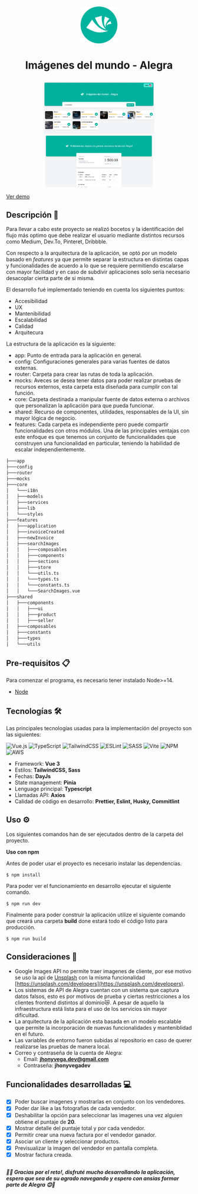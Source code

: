 <p align="center">
<img src="./public/logo.png" alt="preview" width="100" >
</p>

<h1>
<p align="center">
  Imágenes del mundo - Alegra
</p>
</h1>

<p align="center">
<img src="./docs/preview-1.png" alt="preview" width="300" />
<img src="./docs/preview-2.png" alt="preview" width="292" />
</p>

[Ver demo](https://main.d3i8o9r76xprsx.amplifyapp.com/)

## Descripción 🚀

Para llevar a cabo este proyecto se realizó bocetos y la identificación del flujo más optimo que debe realizar el usuario mediante distintos recursos como Medium, Dev.To, Pinteret, Dribbble.

Con respecto a la arquitectura de la aplicación, se optó por un modelo basado en _features_ ya que permite separar la estructura en distintas capas y funcionalidades de acuerdo a lo que se requiere permitiendo escalarse con mayor facilidad y en caso de subdivir aplicaciones solo sería necesario desacoplar cierta parte de si misma.

El desarrollo fué implementado teniendo en cuenta los siguientes puntos:

- Accesibilidad
- UX
- Mantenibilidad
- Escalabilidad
- Calidad
- Arquitecura

La estructura de la aplicación es la siguiente:

- app: Punto de entrada para la aplicación en general.
- config: Configuraciones generales para varias fuentes de datos externas.
- router: Carpeta para crear las rutas de toda la aplicación.
- mocks: Aveces se desea tener datos para poder realizar pruebas de recursos externos, esta carpeta esta diseñada para cumplir con tal función.
- core: Carpeta destinada a manipular fuente de datos externa o archivos que personalizan la aplicación para que pueda funcionar.
- shared: Recurso de componentes, utilidades, responsables de la UI, sin mayor lógica de negocio.
- features: Cada carpeta es independiente pero puede compartir funcionalidades con otros módulos. Una de las principales ventajas con este enfoque es que tenemos un conjunto de funcionalidades que construyen una funcionalidad en particular, teniendo la habilidad de escalar independientemente.

```
├───app
├───config
├───router
├───mocks
├───core
│   └───i18n
│   ├───models
│   ├───services
│   ├───lib
│   └───styles
├───features
│   ├───application
│   ├───invoiceCreated
│   ├───newInvoice
│   ├───searchImages
│   │   ├───composables
│   │   ├───components
│   │   ├───sections
│   │   ├───store
│   │   └───utils.ts
│   │   └───types.ts
│   │   └───constants.ts
│   │   └───SearchImages.vue
├───shared
│   ├───components
│   │   ├───ui
│   │   ├───product
│   │   ├───seller
│   ├───composables
│   ├───constants
│   ├───types
│   └───utils
```

## Pre-requisitos 📋

Para comenzar el programa, es necesario tener instalado Node>=14.

- [Node](https://nodejs.org/en/download/)

## Tecnologías 🛠️

Las principales tecnologías usadas para la implementación del proyecto son las siguientes:

![Vue.js](https://img.shields.io/badge/vuejs-%2335495e.svg?style=for-the-badge&logo=vuedotjs&logoColor=%234FC08D)
![TypeScript](https://img.shields.io/badge/typescript-%23007ACC.svg?style=for-the-badge&logo=typescript&logoColor=white)
![TailwindCSS](https://img.shields.io/badge/tailwindcss-%2338B2AC.svg?style=for-the-badge&logo=tailwind-css&logoColor=white)
![ESLint](https://img.shields.io/badge/ESLint-4B3263?style=for-the-badge&logo=eslint&logoColor=white)
![SASS](https://img.shields.io/badge/SASS-hotpink.svg?style=for-the-badge&logo=SASS&logoColor=white)
![Vite](https://img.shields.io/badge/vite-%23646CFF.svg?style=for-the-badge&logo=vite&logoColor=white)
![NPM](https://img.shields.io/badge/NPM-%23000000.svg?style=for-the-badge&logo=npm&logoColor=white)
![AWS](https://img.shields.io/badge/AWS-%23FF9900.svg?style=for-the-badge&logo=amazon-aws&logoColor=white)

- Framework: **Vue 3**
- Estilos: **TailwindCSS, Sass**
- Fechas: **DayJs**
- State management: **Pinia**
- Lenguage principal: **Typescript**
- Llamadas API: **Axios**
- Calidad de código en desarrollo: **Prettier, Eslint, Husky, Commitlint**

## Uso ⚙️

Los siguientes comandos han de ser ejecutados dentro de la carpeta del proyecto.

**Uso con npm**

Antes de poder usar el proyecto es necesario instalar las dependencias.

```console
$ npm install
```

Para poder ver el funcionamiento en desarrollo ejecutar el siguiente comando.

```console
$ npm run dev
```

Finalmente para poder construir la aplicación utilize el siguiente comando que creará una carpeta **build** done estará todo el código listo para producción.

```console
$ npm run build
```

## Consideraciones 🙌

- Google Images API no permite traer imagenes de cliente, por ese motivo se uso la api de [Unsplash](https://unsplash.com/) con la misma funcionalidad [https://unsplash.com/developers](https://unsplash.com/developers).
- Los sistemas de API de Alegra cuentan con un sistema que captura datos falsos, esto es por motivos de prueba y ciertas restricciones a los clientes frontend distintos al dominio😿. A pesar de aquello la infraestructura está lista para el uso de los servicios sin mayor dificultad.
- La arquitectura de la aplicación esta basada en un modelo escalable que permite la incorporación de nuevas funcionalidades y manteniblidad en el futuro.
- Las variables de entorno fueron subidas al repositorio en caso de querer realizarse las pruebas de manera local.
- Correo y contraseña de la cuenta de Alegra:
  - Email: **jhonyvega.dev@gmail.com**
  - Contraseña: **jhonyvegadev**

## Funcionalidades desarrolladas 💻

- [x] Poder buscar imagenes y mostrarlas en conjunto con los vendedores.
- [x] Poder dar like a las fotografias de cada vendedor.
- [x] Deshabilitar la opción para seleccionar las imagenes una vez alguien obtiene el puntaje de **20**.
- [x] Mostrar detalle del puntaje total y por cada vendedor.
- [x] Permitir crear una nueva factura por el vendedor ganador.
- [x] Asociar un cliente y seleccionar productos.
- [x] Previsualizar la imagen del vendedor en pantalla completa.
- [x] Mostrar factura creada.

##

#### **_💫😊 Gracias por el reto!, disfruté mucho desarrollando la aplicación, espero que sea de su agrado navegando y espero con ansias formar parte de Alegra 😊💫_**
